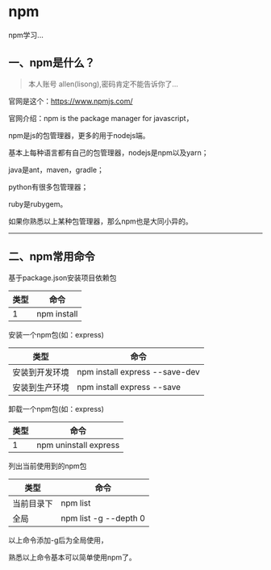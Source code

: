 # npm
npm学习...
## 一、npm是什么？
> 本人账号 allen(lisong),密码肯定不能告诉你了...

官网是这个：https://www.npmjs.com/

官网介绍：npm is the package manager for javascript，

npm是js的包管理器，更多的用于nodejs端。

基本上每种语言都有自己的包管理器，nodejs是npm以及yarn；

java是ant，maven，gradle；

python有很多包管理器；

ruby是rubygem。

如果你熟悉以上某种包管理器，那么npm也是大同小异的。


---------------------

## 二、npm常用命令

基于package.json安装项目依赖包


| 类型  | 命令 |  
| --- | --- | 
| 1 | npm install    |  

安装一个npm包(如：express)

| 类型  | 命令 |  
| --- | --- | 
| 安装到开发环境 |npm install express --save-dev  |  
| 安装到生产环境 |npm install express --save |  

卸载一个npm包(如：express)

| 类型  | 命令 |  
| --- | --- | 
| 1 |npm uninstall express  |  

列出当前使用到的npm包

| 类型  | 命令 |  
| --- | --- | 
| 当前目录下 | npm list  |  
| 全局 | npm list -g --depth 0  |  

以上命令添加-g后为全局使用，

熟悉以上命令基本可以简单使用npm了。



